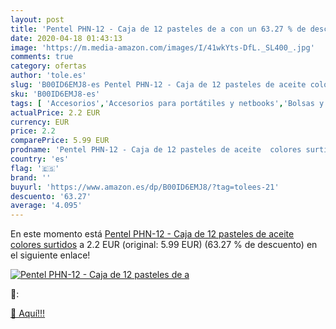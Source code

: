 ```yaml
---
layout: post
title: 'Pentel PHN-12 - Caja de 12 pasteles de a con un 63.27 % de descuento'
date: 2020-04-18 01:43:13
image: 'https://m.media-amazon.com/images/I/41wkYts-DfL._SL400_.jpg'
comments: true
category: ofertas
author: 'tole.es'
slug: 'B00ID6EMJ8-es Pentel PHN-12 - Caja de 12 pasteles de aceite colores...'
sku: 'B00ID6EMJ8-es'
tags: [ 'Accesorios','Accesorios para portátiles y netbooks','Bolsas y fundas para portátiles y netbooks','Informática','Juegos y Accesorios para PC','Mochilas para portátiles y netbooks','Videojuegos','pentel', ]
actualPrice: 2.2 EUR
currency: EUR
price: 2.2
comparePrice: 5.99 EUR
prodname: 'Pentel PHN-12 - Caja de 12 pasteles de aceite  colores surtidos'
country: 'es'
flag: '🇪🇸'
brand: ''
buyurl: 'https://www.amazon.es/dp/B00ID6EMJ8/?tag=tolees-21'
descuento: '63.27'
average: '4.095'
---
```


En este momento está [Pentel PHN-12 - Caja de 12 pasteles de aceite  colores surtidos](https://www.amazon.es/dp/B00ID6EMJ8/?tag=tolees-21) a 2.2 EUR (original: 5.99 EUR) (63.27 %  de descuento) en el siguiente enlace!

[![Pentel PHN-12 - Caja de 12 pasteles de a](https://m.media-amazon.com/images/I/41wkYts-DfL._SL400_.jpg)](https://www.amazon.es/dp/B00ID6EMJ8/?tag=tolees-21)

🔎:


[🛒 Aquí!!!](https://www.amazon.es/dp/B00ID6EMJ8/?tag=tolees-21)
